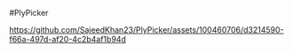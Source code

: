 #PlyPicker


https://github.com/SajeedKhan23/PlyPicker/assets/100460706/d3214590-f66a-497d-af20-4c2b4af1b94d

